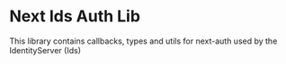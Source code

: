 # Next Ids Auth Lib

This library contains callbacks, types and utils for next-auth used by the IdentityServer (Ids)
